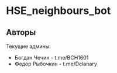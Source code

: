 # HSE_neighbours_bot

Авторы
-----------

Текущие админы:
 * Богдан Чечин - t.me/BCH1601
 * Федор Рыбочкин - t.me/Delanary
